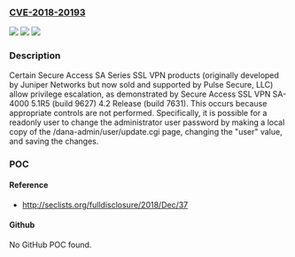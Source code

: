 ### [CVE-2018-20193](https://cve.mitre.org/cgi-bin/cvename.cgi?name=CVE-2018-20193)
![](https://img.shields.io/static/v1?label=Product&message=n%2Fa&color=blue)
![](https://img.shields.io/static/v1?label=Version&message=n%2Fa&color=blue)
![](https://img.shields.io/static/v1?label=Vulnerability&message=n%2Fa&color=brighgreen)

### Description

Certain Secure Access SA Series SSL VPN products (originally developed by Juniper Networks but now sold and supported by Pulse Secure, LLC) allow privilege escalation, as demonstrated by Secure Access SSL VPN SA-4000 5.1R5 (build 9627) 4.2 Release (build 7631). This occurs because appropriate controls are not performed. Specifically, it is possible for a readonly user to change the administrator user password by making a local copy of the /dana-admin/user/update.cgi page, changing the "user" value, and saving the changes.

### POC

#### Reference
- http://seclists.org/fulldisclosure/2018/Dec/37

#### Github
No GitHub POC found.

